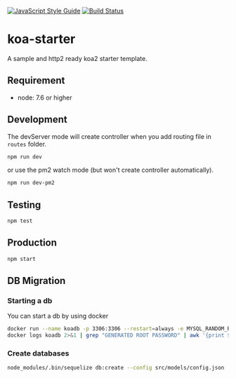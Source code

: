[![JavaScript Style Guide](https://img.shields.io/badge/code_style-standard-brightgreen.svg)](https://standardjs.com)
[![Build Status](https://travis-ci.org/knowlet/koa-starter.svg?branch=develop)](https://travis-ci.org/knowlet/koa-starter)

# koa-starter

A sample and http2 ready koa2 starter template.

## Requirement

- node: 7.6 or higher

## Development

The devServer mode will create controller when you add routing file in `routes` folder.

```sh
npm run dev
```
or use the pm2 watch mode (but won't create controller automatically).

```sh
npm run dev-pm2
```

## Testing

```sh
npm test
```

## Production

```sh
npm start
```

## DB Migration

### Starting a db

You can start a db by using docker

```sh
docker run --name koadb -p 3306:3306 --restart=always -e MYSQL_RANDOM_ROOT_PASSWORD=true -d mariadb:latest --character-set-server=utf8mb4 --collation-server=utf8mb4_unicode_ci
docker logs koadb 2>&1 | grep "GENERATED ROOT PASSWORD" | awk '{print $4}'
```

### Create databases

```sh
node_modules/.bin/sequelize db:create --config src/models/config.json
```


